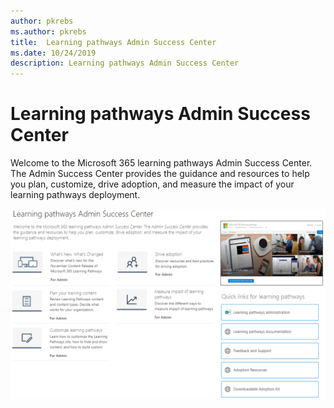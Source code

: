 ```yaml
---
author: pkrebs
ms.author: pkrebs
title:  Learning pathways Admin Success Center
ms.date: 10/24/2019
description: Learning pathways Admin Success Center
---
```


# Learning pathways Admin Success Center

Welcome to the Microsoft 365 learning pathways Admin Success Center. The Admin Success Center provides the guidance and resources to help you plan, customize, drive adoption, and measure the impact of your learning pathways deployment.

![cg-adminsuccesscenteroverview.png](media/cg-adminsuccesscenteroverview.png)

